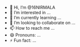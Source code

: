 - 👋 Hi, I’m @16NIRMALA
- 👀 I’m interested in ...
- 🌱 I’m currently learning ...
- 💞️ I’m looking to collaborate on ...
- 📫 How to reach me ...
- 😄 Pronouns: ...
- ⚡ Fun fact: ...

<!---
16NIRMALA/16NIRMALA is a ✨ special ✨ repository because its `README.md` (this file) appears on your GitHub profile.
You can click the Preview link to take a look at your changes.
--->
